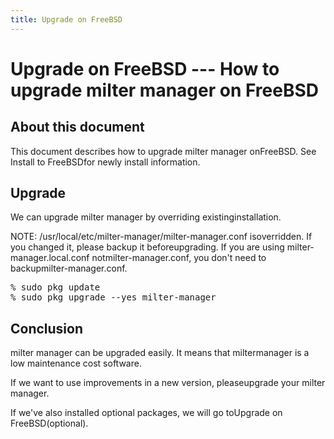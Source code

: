 ```yaml
---
title: Upgrade on FreeBSD
---
```


# Upgrade on FreeBSD --- How to upgrade milter manager on FreeBSD

## About this document

This document describes how to upgrade milter manager onFreeBSD. See Install to FreeBSDfor newly install information.

## Upgrade

We can upgrade milter manager by overriding existinginstallation.

NOTE: /usr/local/etc/milter-manager/milter-manager.conf isoverridden. If you changed it, please backup it beforeupgrading. If you are using milter-manager.local.conf notmilter-manager.conf, you don't need to backupmilter-manager.conf.

<pre>% sudo pkg update
% sudo pkg upgrade --yes milter-manager</pre>

## Conclusion

milter manager can be upgraded easily. It means that miltermanager is a low maintenance cost software.

If we want to use improvements in a new version, pleaseupgrade your milter manager.

If we've also installed optional packages, we will go toUpgrade on FreeBSD(optional).


